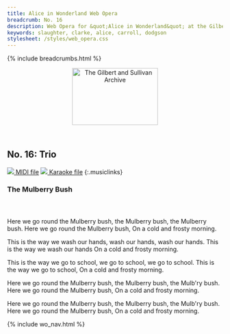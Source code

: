 ```yaml
---
title: Alice in Wonderland Web Opera
breadcrumb: No. 16
description: Web Opera for &quot;Alice in Wonderland&quot; at the Gilbert and Sullivan Archive
keywords: slaughter, clarke, alice, carroll, dodgson
stylesheet: /styles/web_opera.css
---
```


{% include breadcrumbs.html %}
<header>
    <a href="../../index.html"><img src="https://gsarchive.net/layout/images/logo3sm.jpg" alt="The Gilbert and Sullivan Archive" width="200" height="133" border="0"></a>
    <div class=titlecard style="background-color: #ffffcc; background-image: url(../graphics/title.gif)" title="Alice in Wonderland"></div>
</header>

## No. 16: Trio

[ ![](/layout/images/midi.gif) MIDI file](../alice/aiw16.mid)
[ ![](/layout/images/midi_karaoke.gif) Karaoke file](../alice/kar/aiw16.kar)
{:.musiclinks}

### The Mulberry Bush
#### &nbsp;
Here we go round the Mulberry bush,
the Mulberry bush, the Mulberry bush.
Here we go round the Mulberry bush,
On a cold and frosty morning.

This is the way we wash our hands,
wash our hands, wash our hands.
This is the way we wash our hands
On a cold and frosty morning.

This is the way we go to school,
we go to school, we go to school.
This is the way we go to school,
On a cold and frosty morning.

Here we go round the Mulberry bush,
the Mulberry bush, the Mulb'ry bush.
Here we go round the Mulberry bush,
On a cold and frosty morning.

Here we go round the Mulberry bush,
the Mulberry bush, the Mulb'ry bush.
Here we go round the Mulberry bush,
On a cold and frosty morning.

{% include wo_nav.html %}
